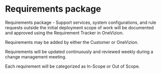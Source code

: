 # Requirements package

Requirements package - Support services, system configurations, and rule requests outside the initial deployment scope of work will be documented and approved using the Requirement Tracker in OneVizion.

Requirements may be added by either the Customer or OneVizion.

Requirements will be updated continuously and reviewed weekly during a change management meeting.

Each requirement will be categorized as In-Scope or Out of Scope.


